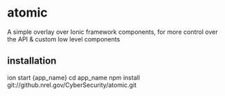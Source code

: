 # atomic
A simple overlay over Ionic framework components, for more control over the API &amp; custom low level components
## installation
ion start {app_name}
cd app_name
npm install git://github.nrel.gov/CyberSecurity/atomic.git

